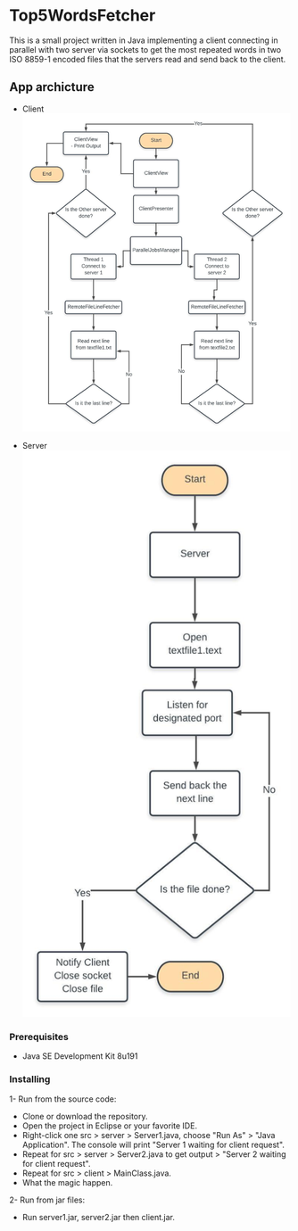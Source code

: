 # Top5WordsFetcher

This is a small project written in Java implementing a client connecting in parallel with two server via sockets to get the most repeated words in two ISO 8859-1 encoded files that the servers read and send back to the client. 


## App archicture
- Client
![Alt text](client.jpeg)

- Server
![Alt text](server.jpeg)

### Prerequisites

- Java SE Development Kit 8u191


### Installing

1- Run from the source code:
 - Clone or download the repository.
 - Open the project in Eclipse or your favorite IDE.
 - Right-click one src > server > Server1.java, choose "Run As" > "Java Application". The console will print "Server 1 waiting for client request".
 - Repeat for src > server > Server2.java to get output > "Server 2 waiting for client request".
 - Repeat for src > client > MainClass.java.
 - What the magic happen.
 
 2- Run from jar files:
  - Run server1.jar, server2.jar then client.jar.
